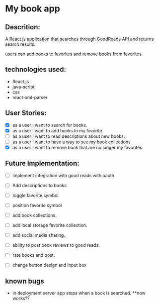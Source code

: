 # My book app

## Descrition:

A React.js application that searches through GoodReads API and returns search results.

users can add books to favorites and remove books from favorites.



## technologies used:

- React.js
- java-script
- css
- react-xml-parser

## User Stories:
- [x] as a user i want to search for books.
- [x] as a user i want to add books to my favorite.
- [ ] as a user I want to read descriptions about new books.
- [ ] as a user I want to have a way to see my book collections
- [x] as a user I want to remove book that are no longer my favorites

## Future Implementation:

- [ ] implement integration with good reads with oauth
- [ ] Add descriptions to books.
- [ ] toggle favorite symbol.
- [ ] position favorite symbol
- [ ] add book collections.
- [ ] add local storage favorite collection.
- [ ] add social media sharing. 
- [ ] ability to post book reviews to good reads.
- [ ] rate books and post.
- [ ] change button design and input box


## known bugs

- in deployment server app stops when a book is searched. **now works??
